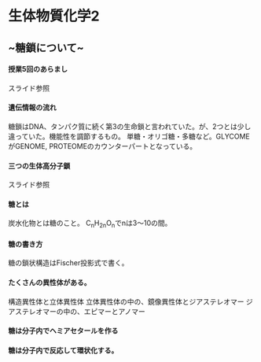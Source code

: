 # 生体物質化学2
## ~糖鎖について~
#### 授業5回のあらまし
スライド参照
#### 遺伝情報の流れ
糖鎖はDNA、タンパク質に続く第3の生命鎖と言われていた。が、2つとは少し違っていた。機能性を調節するもの。
単糖・オリゴ糖・多糖など。GLYCOMEがGENOME, PROTEOMEのカウンターパートとなっている。

#### 三つの生体高分子鎖
スライド参照

#### 糖とは
炭水化物とは糖のこと。
C<sub>n</sub>H<sub>2n</sub>O<sub>n</sub>でnは3〜10の間。

#### 糖の書き方
糖の鎖状構造はFischer投影式で書く。

#### たくさんの異性体がある。
構造異性体と立体異性体
立体異性体の中の、鏡像異性体とジアステレオマー
ジアステレオマーの中の、エピマーとアノマー

#### 糖は分子内でヘミアセタールを作る

#### 糖は分子内で反応して環状化する。

